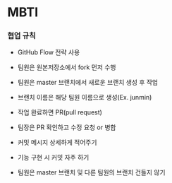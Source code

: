 # MBTI

### 협업 규칙 
- GitHub Flow 전략 사용 

- 팀원은 원본저장소에서 fork 먼저 수행  
- 팀원은 master 브랜치에서 새로운 브랜치 생성 후 작업 
- 브랜치 이름은 해당 팀원 이름으로 생성(Ex. junmin)
- 작업 완료하면 PR(pull request) 
- 팀장은 PR 확인하고 수정 요청 or 병합

- 커밋 메시지 상세하게 적어주기
- 기능 구현 시 커밋 자주 하기
- 팀원은 master 브랜치 및 다른 팀원의 브랜치 건들지 않기 